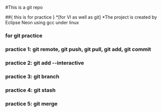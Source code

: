 #This is a git repo

##{ this is for practice }
	*[for VI as well as git]
	*The project is created by Eclipse Neon using gcc under linux

### for git practice
### practice 1: git remote, git push, git pull, git add, git commit
### practice 2: git add --interactive
### practice 3: git branch
### practice 4: git stash
### practice 5: git merge 
